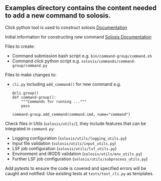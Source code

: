 ## Examples directory contains the content needed to add a new command to solosis. 

Click python tool is used to construct solosis 
[Documentation](https://click.palletsprojects.com/en/stable/)

Initial information for constructing new command
[Solosis Documentation](https://haniffalab.com/solosis/development.html)

Files to create:
* Command submission bash script 
    e.g. `bin/command-group/command.sh`
* Command click python script
    e.g. `solosis/commands/command-group/command.py`    

Files to make changes to:
* `cli.py` including `add_command()` for new command 
    e.g. 
    ```
    @cli.group()
    def command-group():
        """Commands for running ..."""
        pass

    command-group.add_command(command.cmd, name="command")
    ```

Check files in Utils (`solosis/utils/`), they include features that can be integrated in `command.py`:
* Logging configuration (`solosis/utils/logging_utils.py`)
* Input file validation (`solosis/utils/input_utils.py`)
* LSF job configuration (`solosis/utils/lsf_utils.py`)
* Environment and iRODS validation (`solosis/utils/env_utils.py`)
* Further LSF job configuration (`solosis/utils/subprocess_utils.py`)


Add pytests to ensure the code is covered and specified errors will be caught and notified:
Use existing tests at `tests/test_cli.py` as templates.
